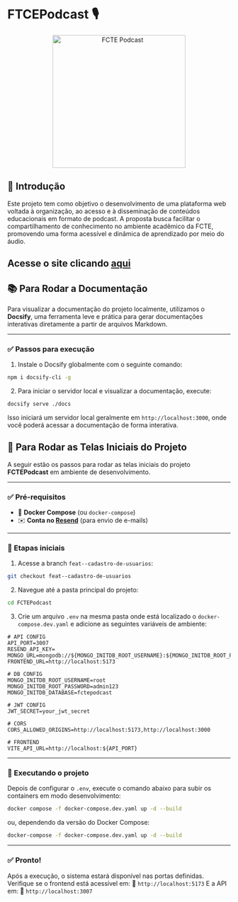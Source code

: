 # FTCEPodcast 🎙️

<p align="center">
  <img src="https://github.com/user-attachments/assets/916215eb-3ed2-4803-a1c6-0ac4151ba929" alt="FCTE Podcast" width="300"/>
</p>

## 📖 Introdução

Este projeto tem como objetivo o desenvolvimento de uma plataforma web voltada à organização, ao acesso e à disseminação de conteúdos educacionais em formato de podcast. A proposta busca facilitar o compartilhamento de conhecimento no ambiente acadêmico da FCTE, promovendo uma forma acessível e dinâmica de aprendizado por meio do áudio.

 <h2 align="left">
    Acesse o site clicando 
     <a href="https://fctepodcast.site/login">aqui
     </a>
   </h2>

## 📚 Para Rodar a Documentação

Para visualizar a documentação do projeto localmente, utilizamos o **Docsify**, uma ferramenta leve e prática para gerar documentações interativas diretamente a partir de arquivos Markdown.

---

### ✅ Passos para execução

1. Instale o Docsify globalmente com o seguinte comando:

```bash
npm i docsify-cli -g
```

2. Para iniciar o servidor local e visualizar a documentação, execute:

```bash
docsify serve ./docs
```

Isso iniciará um servidor local geralmente em `http://localhost:3000`, onde você poderá acessar a documentação de forma interativa.


## 🚀 Para Rodar as Telas Iniciais do Projeto

A seguir estão os passos para rodar as telas iniciais do projeto **FCTEPodcast** em ambiente de desenvolvimento.

---

### ✅ Pré-requisitos

- 🐳 **Docker Compose** (ou `docker-compose`)
- ✉️ **Conta no [Resend](https://resend.com/)** (para envio de e-mails)

---

### 🌱 Etapas iniciais

1. Acesse a branch `feat--cadastro-de-usuarios`:

```bash
git checkout feat--cadastro-de-usuarios
```

2. Navegue até a pasta principal do projeto:

```bash
cd FCTEPodcast
```

3. Crie um arquivo `.env` na mesma pasta onde está localizado o `docker-compose.dev.yaml` e adicione as seguintes variáveis de ambiente:

```env
# API CONFIG
API_PORT=3007
RESEND_API_KEY=
MONGO_URL=mongodb://${MONGO_INITDB_ROOT_USERNAME}:${MONGO_INITDB_ROOT_PASSWORD}@db:27017/
FRONTEND_URL=http://localhost:5173

# DB CONFIG
MONGO_INITDB_ROOT_USERNAME=root
MONGO_INITDB_ROOT_PASSWORD=admin123
MONGO_INITDB_DATABASE=fctepodcast

# JWT CONFIG
JWT_SECRET=your_jwt_secret

# CORS
CORS_ALLOWED_ORIGINS=http://localhost:5173,http://localhost:3000

# FRONTEND
VITE_API_URL=http://localhost:${API_PORT}
```

---

### 🧱 Executando o projeto

Depois de configurar o `.env`, execute o comando abaixo para subir os containers em modo desenvolvimento:

```bash
docker compose -f docker-compose.dev.yaml up -d --build
```

ou, dependendo da versão do Docker Compose:

```bash
docker-compose -f docker-compose.dev.yaml up -d --build
```

---

### ✅ Pronto!

Após a execução, o sistema estará disponível nas portas definidas. Verifique se o frontend está acessível em:
🔗 `http://localhost:5173`
E a API em:
🔗 `http://localhost:3007`


